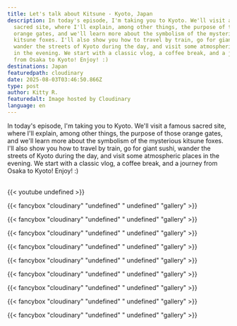 ```yaml
---
title: Let's talk about Kitsune - Kyoto, Japan
description: In today's episode, I'm taking you to Kyoto. We'll visit a famous
  sacred site, where I'll explain, among other things, the purpose of those
  orange gates, and we'll learn more about the symbolism of the mysterious
  kitsune foxes. I'll also show you how to travel by train, go for giant sushi,
  wander the streets of Kyoto during the day, and visit some atmospheric places
  in the evening. We start with a classic vlog, a coffee break, and a journey
  from Osaka to Kyoto! Enjoy! :)
destinations: Japan
featuredpath: cloudinary
date: 2025-08-03T03:46:50.866Z
type: post
author: Kitty R.
featuredalt: Image hosted by Cloudinary
language: en
---
```

<!--StartFragment-->

In today's episode, I'm taking you to Kyoto. We'll visit a famous sacred site, where I'll explain, among other things, the purpose of those orange gates, and we'll learn more about the symbolism of the mysterious kitsune foxes. I'll also show you how to travel by train, go for giant sushi, wander the streets of Kyoto during the day, and visit some atmospheric places in the evening. We start with a classic vlog, a coffee break, and a journey from Osaka to Kyoto! Enjoy! :)

<!--EndFragment-->



<br>{{< youtube undefined >}}</br>

{{< fancybox "cloudinary" "undefined" " undefined" "gallery" >}}

{{< fancybox "cloudinary" "undefined" " undefined" "gallery" >}}

{{< fancybox "cloudinary" "undefined" " undefined" "gallery" >}}

{{< fancybox "cloudinary" "undefined" " undefined" "gallery" >}}

{{< fancybox "cloudinary" "undefined" " undefined" "gallery" >}}

{{< fancybox "cloudinary" "undefined" " undefined" "gallery" >}}

{{< fancybox "cloudinary" "undefined" " undefined" "gallery" >}}

{{< fancybox "cloudinary" "undefined" " undefined" "gallery" >}}

{{< fancybox "cloudinary" "undefined" " undefined" "gallery" >}}